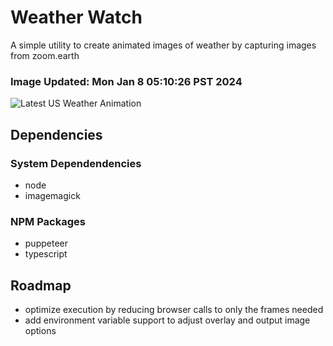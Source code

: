# Weather Watch

A simple utility to create animated images of weather by capturing images from zoom.earth

### Image Updated: Mon Jan  8 05:10:26 PST 2024

![Latest US Weather Animation](animations/2024-01-08.webp)

## Dependencies
### System Dependendencies
* node
* imagemagick
### NPM Packages
* puppeteer
* typescript

## Roadmap
* optimize execution by reducing browser calls to only the frames needed
* add environment variable support to adjust overlay and output image options
